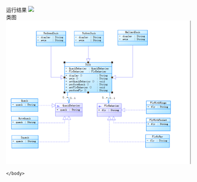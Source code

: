 <html>
    <body>
    运行结果
        <img src="Duck/运行结果.PNG" /><br>
    类图
        <img src="Duck/类图.PNG" /><br>

    </body>
</html>
